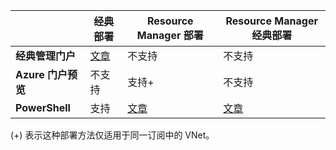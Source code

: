 | | **经典部署** | **Resource Manager 部署** | **Resource Manager 经典部署** |
|----------------------------------------|-------------|----------------------|---------------------------------|
| **经典管理门户** | [文章](/documentation/articles/virtual-networks-configure-vnet-to-vnet-connection/) | 不支持 | 不支持 |
| **Azure 门户预览** | 不支持 | 支持+ | 不支持 |
| **PowerShell** | 支持 | [文章](/documentation/articles/vpn-gateway-vnet-vnet-rm-ps/) | [文章](/documentation/articles/virtual-networks-arm-asm-s2s/)

(+) 表示这种部署方法仅适用于同一订阅中的 VNet。

<!---HONumber=Mooncake_0425_2016-->
